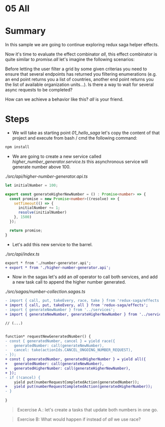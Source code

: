 # 05 All

# Summary

In this sample we are going to continue exploring redux saga helper effects.

Now it's time to evaluate the effect combinator _all_, this effect combinator is quite similar to 
_promise.all_ let's imagine the following scenarios:

  Before letting the user filter a grid by some given criterias you need to ensure that several endpoints
  has returned you filtering enumerations (e.g. an end point returns you a list of countries, another
  end point returns you the list of available organization units...). Is there a way to wait for 
  several async requests to be completed? 

  How can we achieve a behavior like this? _all_ is your friend.

# Steps

- We will take as starting point *01_hello_saga* let's copy the content of that project 
and execute from bash / cmd the following command:

```bash
npm install
```

- We are going to create a new service called *higher_number_generator.service.ts* this asynchronous service
will generate number above 100.

_./src/api/higher-number-generator.api.ts_

```typescript
let initialNumber = 100;

export const generateHigherNewNumber = () : Promise<number> => {
  const promise = new Promise<number>((resolve) => {
    setTimeout(() => {
      initialNumber += 1;
      resolve(initialNumber)
    }, 1500)
  });

  return promise;
}
```

- Let's add this new service to the barrel.

_./src/api/index.ts_

```diff
export * from './number-generator.api';
+ export * from './higher-number-generator.api';
```
- Now in the sagas let's add an _all_ operator to call both services, and add a new task call 
to append the higher number generated.

_./src/sagas/number-collection.sagas.ts_

```diff
- import { call, put, takeEvery, race, take } from 'redux-saga/effects';
+ import { call, put, takeEvery, all } from 'redux-saga/effects';
- import { generateNewNumber } from '../services';
+ import { generateNewNumber, generateHigherNewNumber } from '../services';

// (...)


function* requestNewGeneratedNumber() {
- const { generatedNumber, cancel } = yield race({
-   generatedNumber: call(generateNewNumber),
-   cancel: take(actionIds.CANCEL_ONGOING_NUMBER_REQUEST),
- });
+ const { generatedNumber, generatedHigherNumber } = yield all({
+   generatedNumber: call(generateNewNumber),
+   generatedHigherNumber: call(generateHigherNewNumber),
+ });
- if (!cancel) {
    yield put(numberRequestCompletedAction(generatedNumber));
+   yield put(numberRequestCompletedAction(generatedHigherNumber));
- }
  
}
```

> Excercise A.: let's create a tasks that update both numbers in one go.

> Exercise B: What would happen if instead of _all_ we use race?
